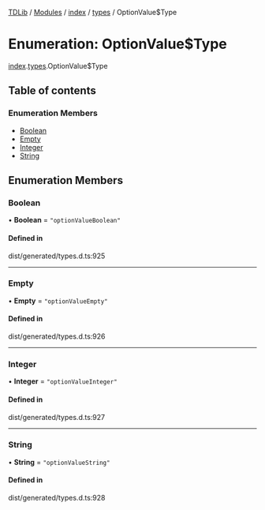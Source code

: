 [TDLib](../README.md) / [Modules](../modules.md) / [index](../modules/index.md) / [types](../modules/index.types.md) / OptionValue$Type

# Enumeration: OptionValue$Type

[index](../modules/index.md).[types](../modules/index.types.md).OptionValue$Type

## Table of contents

### Enumeration Members

- [Boolean](index.types.OptionValue_Type.md#boolean)
- [Empty](index.types.OptionValue_Type.md#empty)
- [Integer](index.types.OptionValue_Type.md#integer)
- [String](index.types.OptionValue_Type.md#string)

## Enumeration Members

### Boolean

• **Boolean** = ``"optionValueBoolean"``

#### Defined in

dist/generated/types.d.ts:925

___

### Empty

• **Empty** = ``"optionValueEmpty"``

#### Defined in

dist/generated/types.d.ts:926

___

### Integer

• **Integer** = ``"optionValueInteger"``

#### Defined in

dist/generated/types.d.ts:927

___

### String

• **String** = ``"optionValueString"``

#### Defined in

dist/generated/types.d.ts:928
